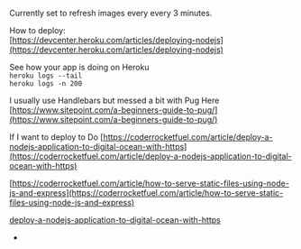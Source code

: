 
Currently set to refresh images every every 3 minutes.



How to deploy:  
[https://devcenter.heroku.com/articles/deploying-nodejs](https://devcenter.heroku.com/articles/deploying-nodejs)


See how your app is doing on Heroku  
`heroku logs --tail`  
`heroku logs -n 200`  




I usually use Handlebars but messed a bit with Pug Here
[https://www.sitepoint.com/a-beginners-guide-to-pug/](https://www.sitepoint.com/a-beginners-guide-to-pug/)


If I want to deploy to Do
[https://coderrocketfuel.com/article/deploy-a-nodejs-application-to-digital-ocean-with-https](https://coderrocketfuel.com/article/deploy-a-nodejs-application-to-digital-ocean-with-https)


[https://coderrocketfuel.com/article/how-to-serve-static-files-using-node-js-and-express](https://coderrocketfuel.com/article/how-to-serve-static-files-using-node-js-and-express)

[deploy-a-nodejs-application-to-digital-ocean-with-https](deploy-a-nodejs-application-to-digital-ocean-with-https)


*